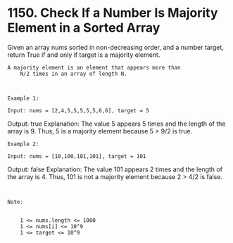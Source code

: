 # 1150. Check If a Number Is Majority Element in a Sorted Array

Given an array nums sorted in non-decreasing order, and a
        number target, return True if and only if target is a
        majority element.

    A majority element is an element that appears more than
        N/2 times in an array of length N.

     

    Example 1:

    Input: nums = [2,4,5,5,5,5,5,6,6], target = 5
Output: true
Explanation: 
The value 5 appears 5 times and the length of the array is 9.
Thus, 5 is a majority element because 5 > 9/2 is true.

    Example 2:

    Input: nums = [10,100,101,101], target = 101
Output: false
Explanation: 
The value 101 appears 2 times and the length of the array is 4.
Thus, 101 is not a majority element because 2 > 4/2 is false.

     

    Note:

    
        1 <= nums.length <= 1000
        1 <= nums[i] <= 10^9
        1 <= target <= 10^9